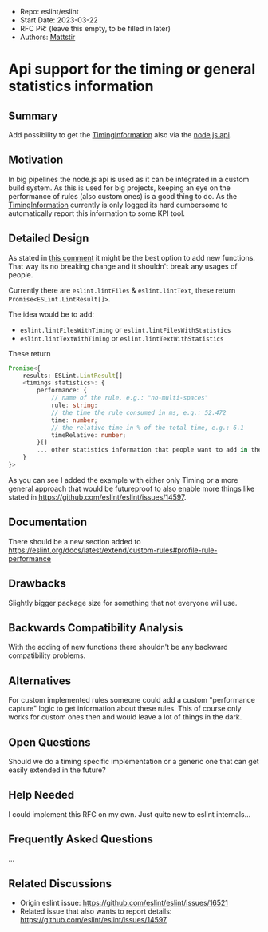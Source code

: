 - Repo: eslint/eslint
- Start Date: 2023-03-22
- RFC PR: (leave this empty, to be filled in later)
- Authors: [Mattstir](https://github.com/Mattstir)

# Api support for the timing or general statistics information

## Summary

<!-- One-paragraph explanation of the feature. -->

Add possibility to get the [TimingInformation](https://eslint.org/docs/latest/extend/custom-rules#profile-rule-performance) also via the [node.js api](https://eslint.org/docs/latest/integrate/nodejs-api).

## Motivation

<!-- Why are we doing this? What use cases does it support? What is the expected
outcome? -->

In big pipelines the node.js api is used as it can be integrated in a custom build system. As this is used for big projects, keeping an eye on the performance of rules (also custom ones) is a good thing to do.
As the [TimingInformation](https://eslint.org/docs/latest/extend/custom-rules#profile-rule-performance) currently is only logged its hard cumbersome to automatically report this information to some KPI tool.

## Detailed Design

<!--
   This is the bulk of the RFC.

   Explain the design with enough detail that someone familiar with ESLint
   can implement it by reading this document. Please get into specifics
   of your approach, corner cases, and examples of how the change will be
   used. Be sure to define any new terms in this section.
-->

As stated in [this comment](https://github.com/eslint/eslint/issues/16521#issuecomment-1312220087) it might be the best option to add new functions. That way its no breaking change and it shouldn't break any usages of people.

Currently there are `eslint.lintFiles` & `eslint.lintText`, these return `Promise<ESLint.LintResult[]>`.

The idea would be to add:
* `eslint.lintFilesWithTiming` or `eslint.lintFilesWithStatistics`
* `eslint.lintTextWithTiming` or `eslint.lintTextWithStatistics`

These return 
```ts
Promise<{
    results: ESLint.LintResult[]
    <timings|statistics>: {
        performance: {
            // name of the rule, e.g.: "no-multi-spaces"
            rule: string;
            // the time the rule consumed in ms, e.g.: 52.472
            time: number;
            // the relative time in % of the total time, e.g.: 6.1
            timeRelative: number;
        }[]
        ... other statistics information that people want to add in the future
    }
}>
```

As you can see I added the example with either only Timing or a more general approach that would be futureproof to also enable more things like stated in https://github.com/eslint/eslint/issues/14597.

## Documentation

<!--
    How will this RFC be documented? Does it need a formal announcement
    on the ESLint blog to explain the motivation?
-->

There should be a new section added to https://eslint.org/docs/latest/extend/custom-rules#profile-rule-performance 

## Drawbacks

<!--
    Why should we *not* do this? Consider why adding this into ESLint
    might not benefit the project or the community. Attempt to think 
    about any opposing viewpoints that reviewers might bring up. 

    Any change has potential downsides, including increased maintenance
    burden, incompatibility with other tools, breaking existing user
    experience, etc. Try to identify as many potential problems with
    implementing this RFC as possible.
-->
Slightly bigger package size for something that not everyone will use.

## Backwards Compatibility Analysis

<!--
    How does this change affect existing ESLint users? Will any behavior
    change for them? If so, how are you going to minimize the disruption
    to existing users?
-->

With the adding of new functions there shouldn't be any backward compatibility problems.

## Alternatives

<!--
    What other designs did you consider? Why did you decide against those?

    This section should also include prior art, such as whether similar
    projects have already implemented a similar feature.
-->
For custom implemented rules someone could add a custom "performance capture" logic to get information about these rules. This of course only works for custom ones then and would leave a lot of things in the dark.

## Open Questions

<!--
    This section is optional, but is suggested for a first draft.

    What parts of this proposal are you unclear about? What do you
    need to know before you can finalize this RFC?

    List the questions that you'd like reviewers to focus on. When
    you've received the answers and updated the design to reflect them, 
    you can remove this section.
-->
Should we do a timing specific implementation or a generic one that can get easily extended in the future?

## Help Needed

<!--
    This section is optional.

    Are you able to implement this RFC on your own? If not, what kind
    of help would you need from the team?
-->
I could implement this RFC on my own. Just quite new to eslint internals...

## Frequently Asked Questions

<!--
    This section is optional but suggested.

    Try to anticipate points of clarification that might be needed by
    the people reviewing this RFC. Include those questions and answers
    in this section.
-->

...

## Related Discussions

<!--
    This section is optional but suggested.

    If there is an issue, pull request, or other URL that provides useful
    context for this proposal, please include those links here.
-->

* Origin eslint issue: https://github.com/eslint/eslint/issues/16521
* Related issue that also wants to report details: https://github.com/eslint/eslint/issues/14597 

